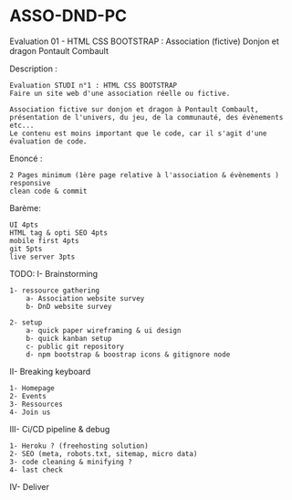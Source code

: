 # ASSO-DND-PC
Evaluation 01 - HTML CSS BOOTSTRAP : Association (fictive) Donjon et dragon Pontault Combault

Description :

    Evaluation STUDI n°1 : HTML CSS BOOTSTRAP 
    Faire un site web d'une association réelle ou fictive.

    Association fictive sur donjon et dragon à Pontault Combault, présentation de l'univers, du jeu, de la communauté, des évènements etc...
    Le contenu est moins important que le code, car il s'agit d'une évaluation de code.

Enoncé : 

    2 Pages minimum (1ère page relative à l'association & évènements )
    responsive
    clean code & commit

Barème: 

    UI 4pts
    HTML tag & opti SEO 4pts
    mobile first 4pts
    git 5pts
    live server 3pts


TODO: 
I- Brainstorming

    1- ressource gathering
        a- Association website survey
        b- DnD website survey

    2- setup
        a- quick paper wireframing & ui design
        b- quick kanban setup
        c- public git repository 
        d- npm bootstrap & boostrap icons & gitignore node

II- Breaking keyboard

    1- Homepage
    2- Events
    3- Ressources
    4- Join us

III- Ci/CD pipeline & debug

    1- Heroku ? (freehosting solution)
    2- SEO (meta, robots.txt, sitemap, micro data)
    3- code cleaning & minifying ? 
    4- last check

IV- Deliver